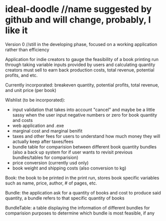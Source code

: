 # ideal-doodle //name suggested by github and will change, probably, I like it
Version 0 //still in the developing phase, focused on a working application rather than efficiency 

Application for indie creators to gauge the feasibility of a book printing run 
through taking variable inputs provided by users and calculating quantity creators must sell to earn back production costs, 
total revenue, potential profits, and etc.

Currently incorporated: breakeven quantity, potential profits, total revenue, and unit price (per book)

Wishlist (to be incorporated): 
- input validation that takes into account "cancel" and maybe be a little sassy when the user input negative numbers or zero for book quantity and costs
- web application and .exe 
- marginal cost and marginal benifit 
- taxes and other fees for users to understand how much money they will actually keep after taxes/fees
- bundle table for comparision between different book quantity bundles (also a back up system for if user wants to revisit previous bundles/tables for comparision) 
- price conversion (currently usd only)
- book weight and shipping costs (also conversion to kg) 

Book: the book to be printed in the print run, stores book specific variables such as name, price, author, # of pages, etc.

Bundle: the application ask for a quantity of books and cost to produce said quantity, a bundle refers to that specific quantity of books

BundleTable: a table displaying the information of different bundles for comparision purposes to determine which bundle is most feasible, if any 
